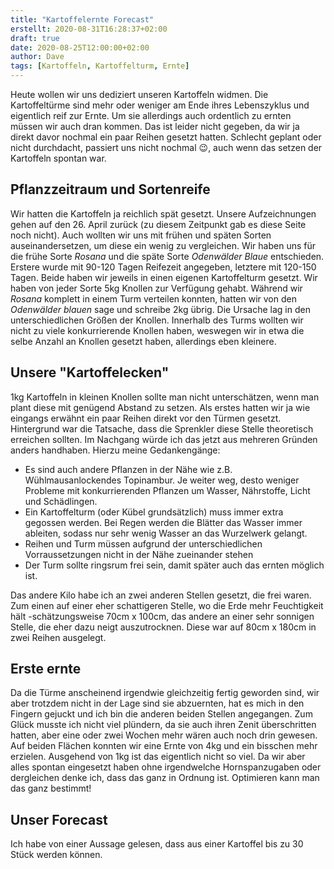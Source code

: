 ```yaml
---
title: "Kartoffelernte Forecast"
erstellt: 2020-08-31T16:28:37+02:00
draft: true
date: 2020-08-25T12:00:00+02:00
author: Dave
tags: [Kartoffeln, Kartoffelturm, Ernte]
---
```


Heute wollen wir uns dediziert unseren Kartoffeln widmen. Die Kartoffeltürme sind mehr oder weniger am Ende ihres Lebenszyklus und eigentlich reif zur Ernte. Um sie allerdings auch ordentlich zu ernten müssen wir auch dran kommen. Das ist leider nicht gegeben, da wir ja direkt davor nochmal ein paar Reihen gesetzt hatten.
Schlecht geplant oder nicht durchdacht, passiert uns nicht nochmal :wink:, auch wenn das setzen der Kartoffeln spontan war.

Pflanzzeitraum  und Sortenreife
---
Wir hatten die Kartoffeln ja reichlich spät gesetzt. Unsere Aufzeichnungen gehen auf den 26. April zurück (zu diesem Zeitpunkt gab es diese Seite noch nicht). Auch wollten wir uns mit frühen und späten Sorten auseinandersetzen, um diese ein wenig zu vergleichen. Wir haben uns für die frühe Sorte *Rosana* und die späte Sorte *Odenwälder Blaue* entschieden. Erstere wurde mit 90-120 Tagen Reifezeit angegeben, letztere mit 120-150 Tagen. Beide haben wir jeweils in einen eigenen Kartoffelturm gesetzt. Wir haben von jeder Sorte 5kg Knollen zur Verfügung gehabt. Während wir *Rosana* komplett in einem Turm verteilen konnten, hatten wir von den *Odenwälder blauen* sage und schreibe 2kg übrig. Die Ursache lag in den unterschiedlichen Größen der Knollen. Innerhalb des Turms wollten wir nicht zu viele konkurrierende Knollen haben, weswegen wir in etwa die selbe Anzahl an Knollen gesetzt haben, allerdings eben kleinere.

Unsere "Kartoffelecken"
---
1kg Kartoffeln in kleinen Knollen sollte man nicht unterschätzen, wenn man plant diese mit genügend Abstand zu setzen. Als erstes hatten wir ja wie eingangs erwähnt ein paar Reihen direkt vor den Türmen gesetzt. Hintergrund war die Tatsache, dass die Sprenkler diese Stelle theoretisch erreichen sollten. Im Nachgang würde ich das jetzt aus mehreren Gründen anders handhaben. Hierzu meine Gedankengänge:
* Es sind auch andere Pflanzen in der Nähe wie z.B. Wühlmausanlockendes Topinambur. Je weiter weg, desto weniger Probleme mit konkurrierenden Pflanzen um Wasser, Nährstoffe, Licht und Schädlingen.
* Ein Kartoffelturm (oder Kübel grundsätzlich) muss immer extra gegossen werden. Bei Regen werden die Blätter das Wasser immer ableiten, sodass nur sehr wenig Wasser an das Wurzelwerk gelangt.
* Reihen und Turm müssen aufgrund der unterschiedlichen Vorraussetzungen nicht in der Nähe zueinander stehen
* Der Turm sollte ringsrum frei sein, damit später auch das ernten möglich ist.

Das andere Kilo habe ich an zwei anderen Stellen gesetzt, die frei waren. Zum einen auf einer eher schattigeren Stelle, wo die Erde mehr Feuchtigkeit hält -schätzungsweise 70cm x 100cm, das andere an einer sehr sonnigen Stelle, die eher dazu neigt auszutrocknen. Diese war auf 80cm x 180cm in zwei Reihen ausgelegt.

Erste ernte
---
Da die Türme anscheinend irgendwie gleichzeitig fertig geworden sind, wir aber trotzdem nicht in der Lage sind sie abzuernten, hat es mich in den Fingern gejuckt und ich bin die anderen beiden Stellen angegangen. Zum Glück musste ich nicht viel plündern, da sie auch ihren Zenit überschritten hatten, aber eine oder zwei Wochen mehr wären auch noch drin gewesen. Auf beiden Flächen konnten wir eine Ernte von 4kg und ein bisschen mehr erzielen. Ausgehend von 1kg ist das eigentlich nicht so viel. Da wir aber alles spontan eingesetzt haben ohne irgendwelche Hornspanzugaben oder dergleichen denke ich, dass das ganz in Ordnung ist. Optimieren kann man das ganz bestimmt!

Unser Forecast
---
Ich habe von einer Aussage gelesen, dass aus einer Kartoffel bis zu 30 Stück werden können. 